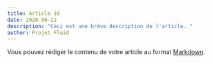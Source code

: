 ```yaml
---
title: Article 10
date: 2020-06-22
description: "Ceci est une brève description de l'article. "
author: Projet Fluid
---
```

Vous pouvez rédiger le contenu de votre article au format [Markdown](https://www.11ty.dev/docs/languages/markdown/).
